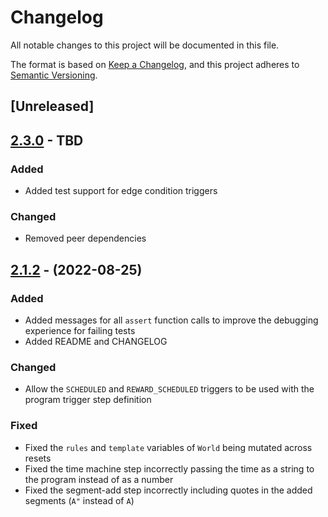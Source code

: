 # Changelog

All notable changes to this project will be documented in this file.

The format is based on [Keep a Changelog](https://keepachangelog.com/en/1.0.0/),
and this project adheres to [Semantic Versioning](https://semver.org/spec/v2.0.0.html).

## [Unreleased]

## [2.3.0] - TBD

### Added

- Added test support for edge condition triggers

### Changed

- Removed peer dependencies

## [2.1.2] - (2022-08-25)

### Added

- Added messages for all `assert` function calls to improve the debugging experience
  for failing tests
- Added README and CHANGELOG

### Changed

- Allow the `SCHEDULED` and `REWARD_SCHEDULED` triggers to be used with the program
  trigger step definition

### Fixed

- Fixed the `rules` and `template` variables of `World` being mutated across resets
- Fixed the time machine step incorrectly passing the time as a string to the program
  instead of as a number
- Fixed the segment-add step incorrectly including quotes in the added segments (`A"`
  instead of `A`)

[2.3.0]: https://github.com/saasquatch/picklesdoc/releases/tag/v2.3.0
[2.1.2]: https://github.com/saasquatch/picklesdoc/releases/tag/v2.1.2
